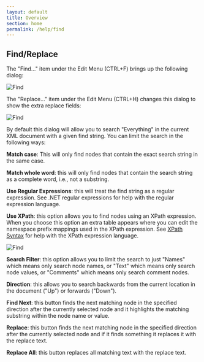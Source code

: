 ```yaml
---
layout: default
title: Overview
section: home
permalink: /help/find
---
```


## Find/Replace

The "Find..." item under the Edit Menu (CTRL+F) brings up the following dialog:

![Find](/XmlNotepad/assets/images/Find.jpg)

The "Replace..." item under the Edit Menu (CTRL+H) changes this dialog to show the extra replace fields:

![Find](/XmlNotepad/assets/images/Replace.jpg)

By default this dialog will allow you to search "Everything" in the current XML document with a given find string.  You can limit the search in the following ways:

**Match case**: This will only find nodes that contain the exact search string in the same case.

**Match whole word**: this will only find nodes that contain the search string as a complete word, i.e., not a substring.

**Use Regular Expressions**: this will treat the find string as a regular expression. See .NET regular expressions for help with the regular expression language.

**Use XPath**: this option allows you to find nodes using an XPath expression.  When you choose this option an extra table appears where you can edit the namespace prefix mappings used in the XPath expression. See [XPath Syntax](https://docs.microsoft.com/en-us/previous-versions/dotnet/netframework-4.0/ms256471(v=vs.100)?redirectedfrom=MSDN) for help with the XPath expression language.

![Find](/XmlNotepad/assets/images/FindXPath.jpg)

**Search Filter**: this option allows you to limit the search to just "Names" which means only search node names, or "Text" which means only search node values, or "Comments" which means only search comment nodes.

**Direction**: this allows you to search backwards from the current location in the document ("Up") or forwards ("Down").

**Find Next**: this button finds the next matching node in the specified direction after the currently selected node and it highlights the matching substring within the node name or value.

**Replace**: this button finds the next matching node in the specified direction after the currently selected node and if it finds something it replaces it with the replace text.

**Replace All**: this button replaces all matching text with the replace text.